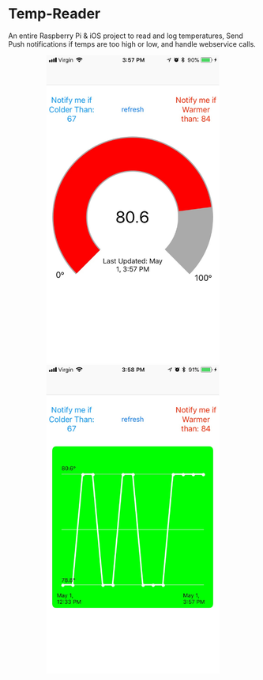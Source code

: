 # Temp-Reader
An entire Raspberry Pi & iOS project to read and log temperatures, Send Push notifications if temps are too high or low, and handle webservice calls.





<p align="center">
  <img src="/Image-1.jpg" width="350"/>
  <img src="/Image-21.jpg" width="350"/>
</p>
